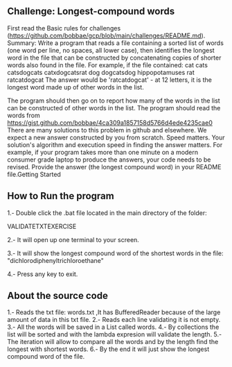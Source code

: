 ## Challenge: Longest-compound words
First read the Basic rules for challenges (https://github.com/bobbae/gcp/blob/main/challenges/README.md).
Summary: Write a program that reads a file containing a sorted list of words (one word per line, no spaces, all lower case), then identifies the longest word in the file that can be constructed by concatenating copies of shorter words also found in the file.
For example, if the file contained:
       cat
       cats
       catsdogcats
       catxdogcatsrat
       dog
       dogcatsdog
       hippopotamuses
       rat
       ratcatdogcat
The answer would be 'ratcatdogcat' - at 12 letters, it is the longest word made up of other words in the list.

The program should then go on to report how many of the words in the list can be constructed of other words in the list.
The program should read the words from https://gist.github.com/bobbae/4ca309a1857158d5766d4ede4235cae0
There are many solutions to this problem in github and elsewhere. We expect a new answer constructed by you from scratch.
Speed matters. Your solution's algorithm and execution speed in finding the answer matters. For example, if your program takes more than one minute on a modern consumer grade laptop to produce the answers, your code needs to be revised.
Provide the answer (the longest compound word) in your README file.Getting Started


## How to Run the program

1.- Double click the .bat file located in the main directory of the folder:

VALIDATETXTEXERCISE

2.- It will open up one terminal to your screen.

3.- It will show the longest compound word of the shortest words in the file:    "dichlorodiphenyltrichloroethane"

4.- Press any key to exit.

## About the source code

1.- Reads the txt file: words.txt ,It has BufferedReader because of the large amount of data in this txt file.
2.- Reads each line validating it is not empty.
3.- All the words will be saved in a List called words.
4.- By collections the list will be sorted and with the lambda expresion will validate the length.
5.- The iteration will allow to compare all the words and by the length find the longest with shortest words.
6.- By the end it will just show the longest compound word of the file.





